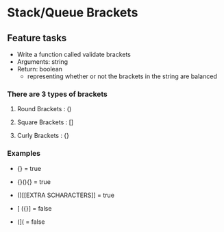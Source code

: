 # Stack/Queue Brackets

## Feature tasks

- Write a function called validate brackets
- Arguments: string
- Return: boolean
  - representing whether or not the brackets in the string are balanced

### There are 3 types of brackets

1. Round Brackets : ()

2. Square Brackets : []

3. Curly Brackets : {}

### Examples

- {} = true

- {}(){} = true

- ()[[EXTRA SCHARACTERS]] = true

- [ ({}] = false

- (]( = false
